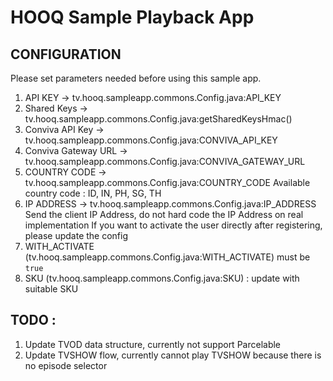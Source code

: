 # HOOQ Sample Playback App

##  CONFIGURATION
Please set parameters needed before using this sample app.
1. API KEY -> tv.hooq.sampleapp.commons.Config.java:API_KEY
2. Shared Keys -> tv.hooq.sampleapp.commons.Config.java:getSharedKeysHmac()
3. Conviva API Key -> tv.hooq.sampleapp.commons.Config.java:CONVIVA_API_KEY
4. Conviva Gateway URL -> tv.hooq.sampleapp.commons.Config.java:CONVIVA_GATEWAY_URL
5. COUNTRY CODE -> tv.hooq.sampleapp.commons.Config.java:COUNTRY_CODE
    Available country code : ID, IN, PH, SG, TH
6. IP ADDRESS -> tv.hooq.sampleapp.commons.Config.java:IP_ADDRESS
    Send the client IP Address, do not hard code the IP Address on real implementation
If you want to activate the user directly after registering, please update the config
1. WITH_ACTIVATE (tv.hooq.sampleapp.commons.Config.java:WITH_ACTIVATE) must be `true`
2. SKU (tv.hooq.sampleapp.commons.Config.java:SKU) : update with suitable SKU


## TODO :
1. Update TVOD data structure, currently not support Parcelable
2. Update TVSHOW flow, currently cannot play TVSHOW because there is no episode selector